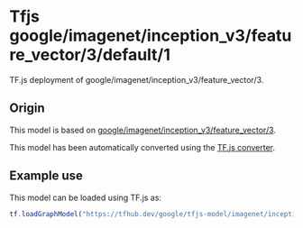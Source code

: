 # Tfjs google/imagenet/inception_v3/feature_vector/3/default/1
TF.js deployment of google/imagenet/inception_v3/feature_vector/3.

<!-- parent-model: google/imagenet/inception_v3/feature_vector/3 -->

## Origin

This model is based on [google/imagenet/inception_v3/feature_vector/3](https://tfhub.dev/google/imagenet/inception_v3/feature_vector/3).

This model has been automatically converted using the [TF.js converter](https://github.com/tensorflow/tfjs/tree/master/tfjs-converter).

## Example use
This model can be loaded using TF.js as:

```javascript
tf.loadGraphModel("https://tfhub.dev/google/tfjs-model/imagenet/inception_v3/feature_vector/3/default/1", { fromTFHub: true })
```
